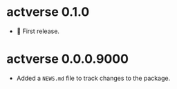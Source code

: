 # actverse 0.1.0

- 🎉 First release.

# actverse 0.0.0.9000

- Added a `NEWS.md` file to track changes to the package.
